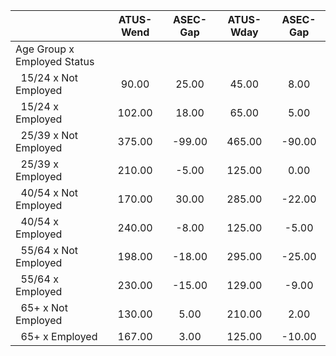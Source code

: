 
|                      |    ATUS-Wend |     ASEC-Gap |    ATUS-Wday |     ASEC-Gap |
| -------------------- | :----------: | :----------: | :----------: | :----------: |
| Age Group x Employed Status |              |              |              |              |
| &nbsp;&nbsp;15/24 x Not Employed |        90.00 |        25.00 |        45.00 |         8.00 |
| &nbsp;&nbsp;15/24 x Employed |       102.00 |        18.00 |        65.00 |         5.00 |
| &nbsp;&nbsp;25/39 x Not Employed |       375.00 |       -99.00 |       465.00 |       -90.00 |
| &nbsp;&nbsp;25/39 x Employed |       210.00 |        -5.00 |       125.00 |         0.00 |
| &nbsp;&nbsp;40/54 x Not Employed |       170.00 |        30.00 |       285.00 |       -22.00 |
| &nbsp;&nbsp;40/54 x Employed |       240.00 |        -8.00 |       125.00 |        -5.00 |
| &nbsp;&nbsp;55/64 x Not Employed |       198.00 |       -18.00 |       295.00 |       -25.00 |
| &nbsp;&nbsp;55/64 x Employed |       230.00 |       -15.00 |       129.00 |        -9.00 |
| &nbsp;&nbsp;65+ x Not Employed |       130.00 |         5.00 |       210.00 |         2.00 |
| &nbsp;&nbsp;65+ x Employed |       167.00 |         3.00 |       125.00 |       -10.00 |

